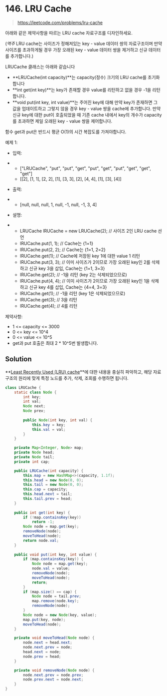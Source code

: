 # 146. LRU Cache

> https://leetcode.com/problems/lru-cache

아래와 같은 제약사항을 따르는 LRU cache 자료구조를 디자인하세요.

(*역주* LRU cache는 사이즈가 정해져있는 key - value 데이터 쌍의 자료구조이며 만약 사이즈를 초과하게될 경우 가장 오래된 key - value 데이터 쌍을 제거하고 신규 데이터를 추가합니다.)

LRUCache 클래스는 아래와 같습니다

- **LRUCache(int capacity)**는 capacity(정수) 크기의 LRU cache를 초기화합니다
- **int get(int key)**는 key가 존재할 경우 value를 리턴하고 없을 경우 -1을 리턴합니다.
- **void put(int key, int value)**는 주어진 key에 대해 만약 key가 존재하면 그 값을 업데이트하고 그렇지 않을 경우 key - value 쌍을 cache에 추가합니다. 만약 신규 key에 대한 put이 호출되었을 때 기존 cache 내에서 key의 개수가 capacity를 초과하면 제일 오래된 key - value 쌍을 제어합니다.

함수 get과 put은 반드시 평균 O(1)의 시간 복잡도를 가져야합니다.

예제 1:

- 입력: 

- - ["LRUCache", "put", "put", "get", "put", "get", "put", "get", "get", "get"]
  - [[2], [1, 1], [2, 2], [1], [3, 3], [2], [4, 4], [1], [3], [4]]

- 출력:

- - [null, null, null, 1, null, -1, null, -1, 3, 4]

- 설명:

- - LRUCache lRUCache = new LRUCache(2); // 사이즈 2인 LRU cache 선언
  - lRUCache.put(1, 1); // Cache는 {1=1}
  - lRUCache.put(2, 2); // Cache는 {1=1, 2=2}
  - lRUCache.get(1);  // Cache에 저장된 key 1에 대한 value 1 리턴
  - lRUCache.put(3, 3); // 이미 사이즈가 2이므로 가장 오래된 key인 2를 삭제하고 신규 key 3을 삽입, Cache는 {1=1, 3=3}
  - lRUCache.get(2);  // -1을 리턴 (key 2는 삭제되었으므로)
  - lRUCache.put(4, 4); // 이미 사이즈가 2이므로 가장 오래된 key인 1을 삭제하고 신규 key 4를 삽입, Cache는 {4=4, 3=3}
  - lRUCache.get(1);  // -1을 리턴 (key 1은 삭제되었으므로)
  - lRUCache.get(3);  // 3을 리턴
  - lRUCache.get(4);  // 4를 리턴

제약사항:

- 1 <= capacity <= 3000
- 0 <= key <= 10^4
- 0 <= value <= 10^5
- get과 put 호출은 최대 2 * 10^5번 발생합니다.

## Solution

**[Least Recently Used (LRU) cache](https://en.wikipedia.org/wiki/Cache_replacement_policies#LRU)**에 대한 내용을 충실히 파악하고, 해당 자료구조의 원리에 맞게 특정 노드를 추가, 삭제, 조회를 수행하면 됩니다.

```java
class LRUCache {
    static class Node {
        int key;
        int val;
        Node next;
        Node prev;
        
        public Node(int key, int val) {
            this.key = key;
            this.val = val;
        }
    }

    private Map<Integer, Node> map;
    private Node head;
    private Node tail;
    private int cap;

    public LRUCache(int capacity) {
        this.map = new HashMap<>(capacity, 1.1f);
        this.head = new Node(0, 0);
        this.tail = new Node(0, 0);
        this.cap = capacity;
        this.head.next = tail;
        this.tail.prev = head;
    }
    
    public int get(int key) {
        if (!map.containsKey(key))
            return -1;
        Node node = map.get(key);
        removeNode(node);
        moveToHead(node);
        return node.val;
    }
    
    public void put(int key, int value) {
        if (map.containsKey(key)) {
            Node node = map.get(key);
            node.val = value;
            removeNode(node);
            moveToHead(node);
            return;
        }
        if (map.size() == cap) {
            Node node = tail.prev;
            map.remove(node.key);
            removeNode(node);
        }
        Node node = new Node(key, value);
        map.put(key, node);
        moveToHead(node);
    }

    private void moveToHead(Node node) {
        node.next = head.next;
        node.next.prev = node;
        head.next = node;
        node.prev = head;
    }

    private void removeNode(Node node) {
        node.next.prev = node.prev;
        node.prev.next = node.next;
    }
}